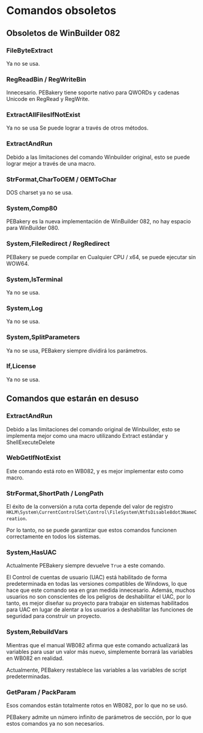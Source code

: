 # Comandos obsoletos

## Obsoletos de WinBuilder 082

### FileByteExtract

Ya no se usa.

### RegReadBin / RegWriteBin

Innecesario. PEBakery tiene soporte nativo para QWORDs y cadenas Unicode en RegRead y RegWrite.

### ExtractAllFilesIfNotExist

Ya no se usa Se puede lograr a través de otros métodos.

### ExtractAndRun

Debido a las limitaciones del comando Winbuilder original, esto se puede lograr mejor a través de una macro.

### StrFormat,CharToOEM / OEMToChar

DOS charset ya no se usa.

### System,Comp80

PEBakery es la nueva implementación de WinBuilder 082, no hay espacio para WinBuilder 080.

### System,FileRedirect / RegRedirect

PEBakery se puede compilar en Cualquier CPU / x64, se puede ejecutar sin WOW64.

### System,IsTerminal

Ya no se usa.

### System,Log

Ya no se usa.

### System,SplitParameters

Ya no se usa, PEBakery siempre dividirá los parámetros.

### If,License

Ya no se usa.

## Comandos que estarán en desuso

### ExtractAndRun

Debido a las limitaciones del comando original de Winbuilder, esto se implementa mejor como una macro utilizando Extract estándar y ShellExecuteDelete

### WebGetIfNotExist

Este comando está roto en WB082, y es mejor implementar esto como macro.

### StrFormat,ShortPath / LongPath

El éxito de la conversión a ruta corta depende del valor de registro `HKLM\System\CurrentControlSet\Control\FileSystem\NtfsDisable8dot3NameCreation`.

Por lo tanto, no se puede garantizar que estos comandos funcionen correctamente en todos los sistemas.

### System,HasUAC

Actualmente PEBakery siempre devuelve `True` a este comando.

El Control de cuentas de usuario (UAC) está habilitado de forma predeterminada en todas las versiones compatibles de Windows, lo que hace que este comando sea en gran medida innecesario. Además, muchos usuarios no son conscientes de los peligros de deshabilitar el UAC, por lo tanto, es mejor diseñar su proyecto para trabajar en sistemas habilitados para UAC en lugar de alentar a los usuarios a deshabilitar las funciones de seguridad para construir un proyecto.

### System,RebuildVars

Mientras que el manual WB082 afirma que este comando actualizará las variables para usar un valor más nuevo, simplemente borrará las variables en WB082 en realidad.

Actualmente, PEBakery restablece las variables a las variables de script predeterminadas.

### GetParam / PackParam

Esos comandos están totalmente rotos en WB082, por lo que no se usó.

PEBakery admite un número infinito de parámetros de sección, por lo que estos comandos ya no son necesarios.
